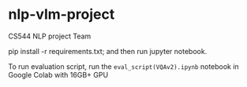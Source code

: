 # nlp-vlm-project
CS544 NLP project Team

pip install -r requirements.txt;
and then run jupyter notebook.

To run evaluation script, run the `eval_script(VQAv2).ipynb` notebook in Google Colab with 16GB+ GPU
